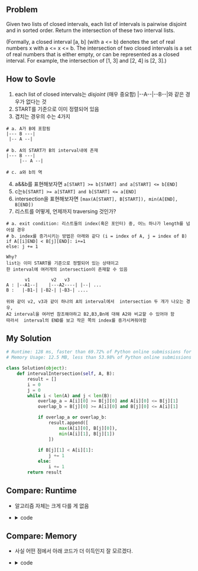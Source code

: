 ## Problem 
Given two lists of closed intervals, each list of intervals is pairwise disjoint and in sorted order.
Return the intersection of these two interval lists.

(Formally, a closed interval [a, b] (with a <= b) denotes the set of real numbers x with a <= x <= b.
The intersection of two closed intervals is a set of real numbers that is either empty, 
or can be represented as a closed interval.
For example, the intersection of [1, 3] and [2, 4] is [2, 3].)

## How to Sovle
1. each list of closed intervals는 *disjoint* (매우 중요함) |--A--|--B--|와 같은 경우가 없다는 것
2. START를 기준으로 이미 정렬되어 있음
3. 겹치는 경우의 수는 4가지 
```
# a. A가 B에 포함됨
|--- B ---|
 |-- A --|

# b. A의 START가 B의 interval내에 존재
|--- B ---|
     |-- A --|

# c. a와 b의 역
```

4. a&&b를 표현해보자면 `a[START] >= b[START] and a[START] <= b[END]`
5. c는`b[START] >= a[START] and b[START] <= a[END]`
6. intersection을 표현해보자면 `[max(A[START], B[START]), min(A[END], B[END])`
7. 리스트를 어떻게, 언제까지 traversing 것인가?
```
# a. exit condition: 리스트들의 index(혹은 포인터) 중, 어느 하나가 length를 넘어설 경우
# b. index를 증가시키는 방법은 아래와 같다 (i = index of A, j = index of B)
if A[[i]END] < B[j][END]: i+=1
else: j += 1

Why? 
list는 이미 START를 기준으로 정렬되어 있는 상태이고
한 interval에 여러개의 intersection이 존재할 수 있음

       v1        v2   v3
A : |--A1--|    |---A2----| |--| ...
B :   |-B1-| |-B2-| |-B3-| ....

위와 같이 v2, v3과 같이 하나의 A의 interval에서  intersection 두 개가 나오는 경우,
A2 interval을 여러번 참조해야하고 B2,B3,Bn에 대해 A2와 비교할 수 있어야 함
따라서  interval의 END를 보고 작은 쪽의 index를 증가시켜줘야함
```

## My Solution
``` python
# Runtime: 128 ms, faster than 69.72% of Python online submissions for Interval List Intersections.
# Memory Usage: 12.5 MB, less than 53.98% of Python online submissions for Interval List Intersections.

class Solution(object):
    def intervalIntersection(self, A, B):
        result = []
        i = 0
        j = 0
        while i < len(A) and j < len(B):
            overlap_a = A[i][0] >= B[j][0] and A[i][0] <= B[j][1]
            overlap_b = B[j][0] >= A[i][0] and B[j][0] <= A[i][1]

            if overlap_a or overlap_b:
                result.append([
                    max(A[i][0], B[j][0]),
                    min(A[i][1], B[j][1])
                ])
    
            if B[j][1] < A[i][1]:
                j += 1
            else:
                i += 1
        return result
```


## Compare: Runtime
- 알고리즘 자체는 크게 다를 게 없음
- <details><summary> code </summary><pre>

  ``` python
  # 104 ms submission
  class Solution(object):
      def intervalIntersection(self, A, B):
          i, j = 0, 0
          res = []
          while i<len(A) and j<len(B):
              a, b = A[i], B[j]
              if a.end < b.start: i += 1
              elif b.end < a.start: j += 1
              elif a.end >= b.end:
                  b.start = max(a.start, b.start)
                  res.append(b)
                  j += 1
              else:
                  a.start = max(a.start, b.start)
                  res.append(a)
                  i += 1
          return res
  ```
  </pre></details>
  
## Compare: Memory
- 사실 어떤 점에서 아래 코드가 더 이득인지 잘 모르겠다.
- <details><summary> code </summary><pre>

  ``` python
  # 12124 KB
  class Solution(object):
    def intervalIntersection(self, A, B):
        if len(A) == 0 or len(B) == 0:
            return []
        p1 = 0
        p2 = 0
        raw = []
        while p1 < len(A) and p2 < len(B):
            itvA = A[p1]
            itvB = B[p2]
            a = max(itvA[0], itvB[0])
            b = min(itvA[1], itvB[1])
            if a <= b:
                raw.append([a, b])
            if itvA[1] < itvB[1]:
                p1 += 1
            elif itvA[1] > itvB[1]:
                p2 += 1
            else:
                p1 += 1
                p2 += 1
        if len(raw) == 0:
            return []
        merged = [raw[0]]
        for itv in raw:
            if itv[0] <= merged[-1][1]:
                merged[-1][1] = max(merged[-1][1], itv[1])
            else:
                merged.append(itv)
        return merged
  ```
  </pre></summary>
